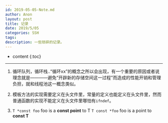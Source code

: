 ```yaml
---
id: 2019-05-05-Note.md
author: Anon
layout: post
title: 记录
date: 2019/5/05
categories: SSH
tags: 
description: 一些琐碎的记录。
---
```


* content
{:toc}

___

1. 循环队列，循环栈..“循环xx”的概念之所以会出现，有一个重要的原因或者说理念就是————避免“开辟新的存储空间这一过程”而造成的性能开销和管理负担，就和线程池这一概念类似。

2. 模板方法的实现需要定义在头文件里，常量的定义也能定义在头文件里，然而普通函数的实现不能定义在头文件里哪怕有`ifndef`。

3.  `T *const foo` foo is a **const point** to T
    `T const *foo` foo is a point to **const T** 